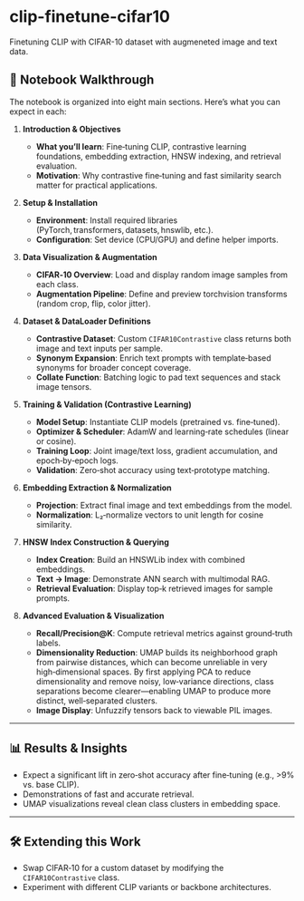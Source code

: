 # clip-finetune-cifar10
Finetuning CLIP with CIFAR-10 dataset with augmeneted image and text data.
## 📄 Notebook Walkthrough

The notebook is organized into eight main sections. Here’s what you can expect in each:

1. **Introduction & Objectives**  
   - **What you’ll learn**: Fine‑tuning CLIP, contrastive learning foundations, embedding extraction, HNSW indexing, and retrieval evaluation.  
   - **Motivation**: Why contrastive fine‑tuning and fast similarity search matter for practical applications.

2. **Setup & Installation**  
   - **Environment**: Install required libraries (PyTorch, transformers, datasets, hnswlib, etc.).  
   - **Configuration**: Set device (CPU/GPU) and define helper imports.

3. **Data Visualization & Augmentation**  
   - **CIFAR‑10 Overview**: Load and display random image samples from each class.  
   - **Augmentation Pipeline**: Define and preview torchvision transforms (random crop, flip, color jitter).

4. **Dataset & DataLoader Definitions**  
   - **Contrastive Dataset**: Custom `CIFAR10Contrastive` class returns both image and text inputs per sample.  
   - **Synonym Expansion**: Enrich text prompts with template‑based synonyms for broader concept coverage.  
   - **Collate Function**: Batching logic to pad text sequences and stack image tensors.

5. **Training & Validation (Contrastive Learning)**  
   - **Model Setup**: Instantiate CLIP models (pretrained vs. fine‑tuned).  
   - **Optimizer & Scheduler**: AdamW and learning‑rate schedules (linear or cosine).  
   - **Training Loop**: Joint image/text loss, gradient accumulation, and epoch‑by‑epoch logs.  
   - **Validation**: Zero‑shot accuracy using text‑prototype matching.

6. **Embedding Extraction & Normalization**  
   - **Projection**: Extract final image and text embeddings from the model.  
   - **Normalization**: L₂‑normalize vectors to unit length for cosine similarity.

7. **HNSW Index Construction & Querying**  
   - **Index Creation**: Build an HNSWLib index with combined embeddings.  
   - **Text → Image**: Demonstrate ANN search with multimodal RAG.  
   - **Retrieval Evaluation**: Display top‑k retrieved images for sample prompts.

8. **Advanced Evaluation & Visualization**  
   - **Recall/Precision@K**: Compute retrieval metrics against ground‑truth labels.  
   - **Dimensionality Reduction**: UMAP builds its neighborhood graph from pairwise distances, which can become unreliable in very high‑dimensional spaces. 
      By first applying PCA to reduce dimensionality and remove noisy, low‑variance directions, class separations become clearer—enabling UMAP to produce more distinct, well‑separated clusters.
   - **Image Display**: Unfuzzify tensors back to viewable PIL images.

---

## 📊 Results & Insights

- Expect a significant lift in zero‑shot accuracy after fine‑tuning (e.g., >9% vs. base CLIP).  
- Demonstrations of fast and accurate retrieval.  
- UMAP visualizations reveal clean class clusters in embedding space.

---

## 🛠️ Extending this Work

- Swap CIFAR‑10 for a custom dataset by modifying the `CIFAR10Contrastive` class.  
- Experiment with different CLIP variants or backbone architectures.  
